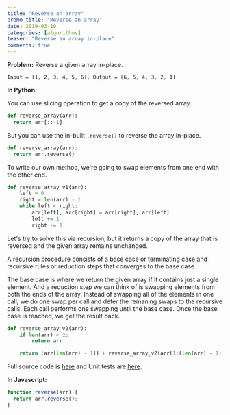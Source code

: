 ```yaml
---
title: "Reverse an array"
promo_title: "Reverse an array"
date: 2019-03-10
categories: [algorithms]
teaser: "Reverse an array in-place"
comments: true
---
```


**Problem:** Reverse a given array in-place.

```
Input = [1, 2, 3, 4, 5, 6], Output = [6, 5, 4, 3, 2, 1]
```

**In Python:**

You can use slicing operation to get a copy of the reversed array.

```python
def reverse_array(arr):
  return arr[::-1]
```
But you can use the in-built `.reverse()` to reverse the array in-place.

```python
def reverse_array(arr):
  return arr.reverse()
```

To write our own method, we're going to swap elements from one end with the other end.

```python
def reverse_array_v1(arr):
    left = 0
    right = len(arr) - 1
    while left < right:
        arr[left], arr[right] = arr[right], arr[left]
        left += 1
        right -= 1
```

Let's try to solve this via recursion, but it returns a copy of the array that is reversed and the given array remains unchanged.

A recursion procedure consists of a base case or terminating case and recursive rules or reduction steps that converges to the base case. 

The base case is where we return the given array if it contains just a single element. And a reduction step we can think of is swapping elements from both the ends of the array. Instead of swapping all of the elements in one call, we do one swap per call and defer the remaning swaps to the recursive calls. Each call performs one swapping until the base case. Once the base case is reached, we get the result back.

```python
def reverse_array_v2(arr):
    if len(arr) < 2:
        return arr

    return [arr[len(arr) - 1]] + reverse_array_v2(arr[1:(len(arr) - 1)]) + [arr[0]]
```

Full source code is [here](https://github.com/pradheap/coding-problems/blob/master/array_reverse/source.py) and Unit tests are [here](https://github.com/pradheap/coding-problems/blob/master/array_reverse/test.py).

**In Javascript:**

```javascript
function reverse(arr) {
  return arr.reverse();
}
```